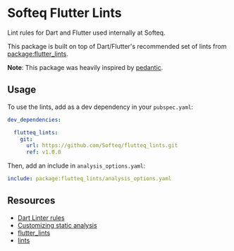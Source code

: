 # Softeq Flutter Lints

Lint rules for Dart and Flutter used internally at Softeq.

This package is built on top of Dart/Flutter's recommended set of lints from [package:flutter_lints](https://pub.dev/packages/flutter_lints).

**Note**: This package was heavily inspired by [pedantic](https://github.com/dart-lang/pedantic).

## Usage

To use the lints, add as a dev dependency in your `pubspec.yaml`:

```yaml
dev_dependencies:

  flutteq_lints:
    git:
      url: https://github.com/Softeq/flutteq_lints.git
      ref: v1.0.0
```

Then, add an include in `analysis_options.yaml`:

```yaml
include: package:flutteq_lints/analysis_options.yaml
```

## Resources

- [Dart Linter rules](https://dart.dev/tools/linter-rules)
- [Customizing static analysis](https://dart.dev/tools/analysis)
- [flutter_lints](https://github.com/flutter/packages/blob/main/packages/flutter_lints/lib/flutter.yaml)
- [lints](https://github.com/dart-lang/lints/blob/main/lib/recommended.yaml)
